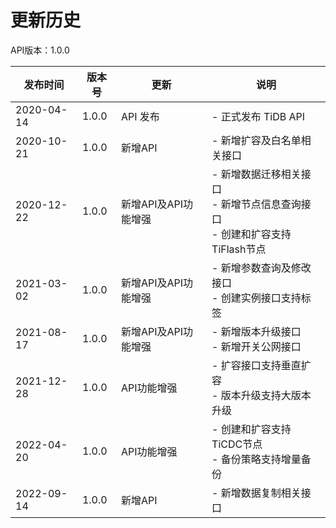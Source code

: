 # 更新历史 #
API版本：1.0.0

|发布时间|版本号|更新|说明|
|---|---|---|---|
|2020-04-14|1.0.0|API 发布|- 正式发布 TiDB API|
|2020-10-21|1.0.0|新增API|- 新增扩容及白名单相关接口|
|2020-12-22|1.0.0|新增API及API功能增强|- 新增数据迁移相关接口<br>- 新增节点信息查询接口<br>- 创建和扩容支持TiFlash节点|
|2021-03-02|1.0.0|新增API及API功能增强|- 新增参数查询及修改接口<br>- 创建实例接口支持标签|
|2021-08-17|1.0.0|新增API及API功能增强|- 新增版本升级接口<br>- 新增开关公网接口|
|2021-12-28|1.0.0|API功能增强|- 扩容接口支持垂直扩容<br>- 版本升级支持大版本升级|
|2022-04-20|1.0.0|API功能增强|- 创建和扩容支持TiCDC节点<br>- 备份策略支持增量备份|
|2022-09-14|1.0.0|新增API|- 新增数据复制相关接口|
